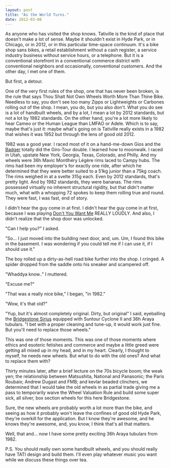 ```yaml
---
layout: post
title: "As the World Turns."
date: 2012-03-08
---
```


As anyone who has visited the shop knows. Tativille is the kind of place that doesn't make a lot of sense. Maybe it shouldn't exist in Hyde Park, or in Chicago, or in 2012, or in this particular time-space continuum. It's a bike shop sans bikes, a retail establishment without a cash register, a service industry business without service hours, or a telephone. But it is a conventional storefront in a conventional commerce district with conventional neighbors and occasionally, conventional customers. And the other day, I met one of them.

But first, a detour.

One of the very first rules of the shop, one that has never been broken, is the rule that says Thou Shalt Not Own Wheels Worth More Than Thine Bike. Needless to say, you don't see too many Zipps or Lightweights or Carbones rolling out of the shop. I mean, you do, but you also don't. What you do see is a lot of handbuilt wheels, and by a lot, I mean a lot by 2012 standards, but not a lot by 1982 standards. On the other hand, you're a lot more likely to hear Cameo or the Human League than LMFAO or Adele. Which is to say, maybe that's just it: maybe what's going on is Tativille really exists in a 1982 that wishes it was 1952 but through the lens of good old 2012.

1982 was a good year. I raced most of it on a hand-me-down Gios and the [Badger](http://newsimg.bbc.co.uk/media/images/39168000/jpg/_39168902_hinault_get300x300.jpg) totally did the Giro-Tour double. I learned how to moonwalk. I raced in Utah, upstate New York, Georgia, Texas, Colorado, and Philly. And my wheels were 36h Mavic Montlhéry Légère rims laced to Campy hubs. The rims had been my employer's for exactly one ride, after which he determined that they were better suited to a 51kg junior than a 75kg coach. The rims weighed in at a svelte 315g each. Even by 2012 standards, that's pretty light. And by 1982 standards, they were bananas. The rims possessed virtually no inherent structural rigidity, but that didn't matter much, what with a whopping 72 spokes to keep them rolling true and round. They were fast, I was fast, end of story.

I didn't hear the guy come in at first. I didn't hear the guy come in at first, because I was playing [Don't You Want Me](http://www.youtube.com/watch?v=uPudE8nDog0) REALLY LOUDLY. And also, I didn't realize that the shop door was unlocked.

"Can I help you?" I asked.

"So... I just moved into the building next door, and, um. Um, I found this bike in the basement. I was wondering if you could tell me if I can use it, if I should use it."

The boy rolled up a dirty-as-hell road bike further into the shop. I cringed. A spider dropped from the saddle onto his sneaker and scampered off.

"Whaddya know.." I muttered.

"Excuse me?"

"That was a really nice bike," I began, "in 1982."

"Wow, it's that old?"

"Yup, but it's almost completely original. Dirty, but original" I said, eyeballing the [Bridgestone Sirius](http://sheldonbrown.com/bridgestone/1982/1982%20Bridgestone%20Bicycles%20catalog.pdf) equipped with Suntour Cyclone II and 36h Araya tubulars. "I bet with a proper cleaning and tune-up, it would work just fine. But you'll need to replace those wheels."

This was one of those moments. This was one of those moments where ethics and esoteric fetishes and commerce and maybe a little greed were getting all mixed up in my head, and in my heart. Clearly, I thought to myself, he needs new wheels. But what to do with the old ones? And what to replace them with?

Thirty minutes later, after a brief lecture on the 70s bicycle boom; the weak yen; the relationship between Matsushita, National and Panasonic; the Paris Roubaix; Andrew Dugast and FMB; and kevlar beaded clinchers, we determined that I would take the old wheels in as partial trade giving me a pass to temporarily waive the Wheel Valuation Rule and build some super sick, all silver, box section wheels for this here Bridgestone.

Sure, the new wheels are probably worth a lot more than the bike, and seeing as how it probably won't leave the confines of good old Hyde Park, they're overkill for the application. But I know they're awesome, and he knows they're awesome, and, you know, I think that's all that matters.

Well, that and... now I have some pretty exciting 36h Araya tubulars from 1982.

P.S. You should really own some handbuilt wheels, and you should really have TATI design and build them. I'll even play whatever music you want while we discuss these things over tea.
